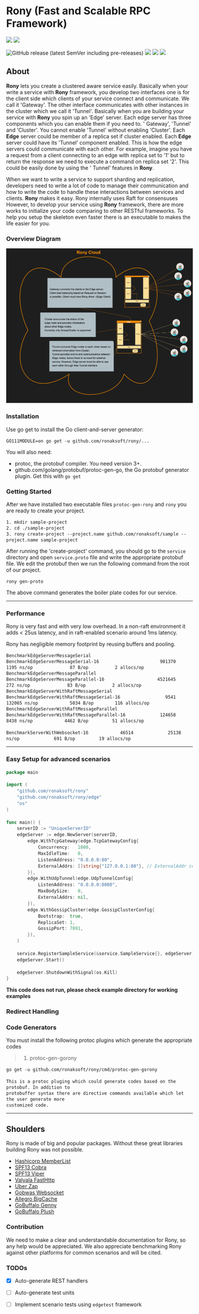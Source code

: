 # Rony (Fast and Scalable RPC Framework)

![](https://img.shields.io/github/stars/ronaksoft/rony?color=808080)
![](https://img.shields.io/github/license/ronaksoft/rony?color=808080)

![GitHub release (latest SemVer including pre-releases)](https://img.shields.io/github/v/release/ronaksoft/rony?include_prereleases&logoColor=808080)
![](https://github.com/ronaksoft/rony/actions/workflows/go.yml/badge.svg?color=379c9c&style=flat-square)
![](https://github.com/ronaksoft/rony/actions/workflows/devskim-analysis.yml/badge.svg?color=379c9c&style=flat-square)
![](https://github.com/ronaksoft/rony/actions/workflows/codacy-analysis.yml/badge.svg?color=379c9c&style=flat-square)

## About
**Rony** lets you create a clustered aware service easily. Basically when your write a service with
**Rony** framework, you develop two interfaces one is for the client side which clients of your service connect and communicate. We call it 'Gateway'. The other interface
communicates with other instances in the cluster which we call it 'Tunnel'.
Basically when you are building your service with **Rony** you spin up an 'Edge' server. Each edge server has three components which you can enable them if you need to. '
Gateway', 'Tunnel' and 'Cluster'. You cannot enable 'Tunnel' without enabling 'Cluster'.
Each **Edge** server could be member of a replica set if cluster enabled. 
Each **Edge** server could have its 'Tunnel' component enabled. This is how the edge servers could communicate with each other. For example, imagine you have a request from a
client connecting to an edge with replica set to '1' but to return the response we need to execute a command on replica set '2'. This could be easily done by using 
the '
Tunnel' features in **Rony**.

When we want to write a service to support sharding and replication, developers need to write a lot of code to manage their communication and how to write the code to handle these
interactions between services and clients. **Rony** makes it easy. Rony internally uses Raft for consensuses  
However, to develop your service using **Rony** framework, there are more works to initialize your code comparing to other RESTful frameworks. To help you setup the skeleton even
faster there is an executable to makes the life easier for you.

### Overview Diagram
![](docs/rony_overview.png?raw=true)
### Installation

Use go get to install the Go client-and-server generator:

```
GO111MODULE=on go get -u github.com/ronaksoft/rony/...
```

You will also need:

* protoc, the protobuf compiler. You need version 3+.
* github.com/golang/protobuf/protoc-gen-go, the Go protobuf generator plugin. Get this with `go get`

### Getting Started

After we have installed two executable files `protoc-gen-rony` and `rony` you are ready to create your project.

```shell script
1. mkdir sample-project
2. cd ./sample-project
3. rony create-project --project.name github.com/ronaksoft/sample --project.name sample-project
```

After running the 'create-project' command, you should go to the `service` directory and open `service.proto`
file and write the appropriate protobuf file. We edit the protobuf then we run the following command 
from the root of our project.

```shell script
rony gen-proto
```

The above command generates the boiler plate codes for our service.

---

### Performance

Rony is very fast and with very low overhead. In a non-raft environment it adds < 25us latency, and in raft-enabled scenario around 1ms latency.

Rony has negligible memory footprint by reusing buffers and pooling.

```commandline
BenchmarkEdgeServerMessageSerial
BenchmarkEdgeServerMessageSerial-16                       901370              1195 ns/op              87 B/op          2 allocs/op
BenchmarkEdgeServerMessageParallel
BenchmarkEdgeServerMessageParallel-16                    4521645               272 ns/op              83 B/op          2 allocs/op
BenchmarkEdgeServerWithRaftMessageSerial
BenchmarkEdgeServerWithRaftMessageSerial-16                 9541            132065 ns/op            5034 B/op        116 allocs/op
BenchmarkEdgeServerWithRaftMessageParallel
BenchmarkEdgeServerWithRaftMessageParallel-16             124658              8438 ns/op            4462 B/op         51 allocs/op

BenchmarkServerWithWebsocket-16            46514             25138 ns/op             691 B/op         19 allocs/op
```

---

### Easy Setup for advanced scenarios

```go
package main

import (
	"github.com/ronaksoft/rony"
	"github.com/ronaksoft/rony/edge"
	"os"
)

func main() {
	serverID := "UniqueServerID"
	edgeServer := edge.NewServer(serverID,
		edge.WithTcpGateway(edge.TcpGatewayConfig{
			Concurrency:   1000,
			MaxIdleTime:   0,
			ListenAddress: "0.0.0.0:80",
			ExternalAddrs: []string{"127.0.0.1:80"}, // ExternalAddr could be used when the server is behind proxy or nats
		}),
		edge.WithUdpTunnel(edge.UdpTunnelConfig{
			ListenAddress: "0.0.0.0:8080",
			MaxBodySize:   0,
			ExternalAddrs: nil,
		}),
		edge.WithGossipCluster(edge.GossipClusterConfig{
			Bootstrap:  true,
			ReplicaSet: 1,
			GossipPort: 7091,
		}),
	)

	service.RegisterSampleService(&service.SampleService{}, edgeServer)
	edgeServer.Start()

	edgeServer.ShutdownWithSignal(os.Kill)
}
```

**This code does not run, please check example directory for working examples**

### Redirect Handling

### Code Generators

You must install the following protoc plugins which generate the appropriate codes
> 1. protoc-gen-gorony

```
go get -u github.com/ronaksoft/rony/cmd/protoc-gen-gorony

This is a protoc pluging which could generate codes based on the protobuf. In addition to
protobuffer syntax there are directive commands available which let the user generate more
customized code. 

```

---

## Shoulders

Rony is made of big and popular packages. Without these great libraries building Rony was not possible.

* [Hashicorp MemberList](https://github.com/hashicorp/memberlist)
* [SPF13 Cobra](https://github.com/spf13/cobra)
* [SPF13 Viper](https://github.com/spf13/viper)
* [Valyala FastHttp](https://github.com/valyala/fasthttp)
* [Uber Zap](https://go.uber.org/zap)
* [Gobwas Websocket](https://github.com/gobwas/ws)
* [Allegro BigCache](https://github.com/allegro/bigcache)
* [GoBuffalo Genny](https://github.com/gobuffalo/genny)
* [GoBuffalo Plush](https://github.com/gobuffalo/plush)

### Contribution

We need to make a clear and understandable documentation for Rony, so any help would be appreciated. We also appreciate benchmarking Rony against other platforms for common
scenarios and will be cited.

### TODOs

- [x] Auto-generate REST handlers
- [ ] Auto-generate test units
- [ ] Implement scenario tests using `edgetest` framework

